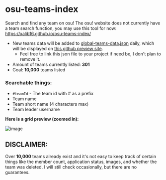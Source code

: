 # osu-teams-index

Search and find any team on osu!
The osu! website does not currently have a team search function, you may use this tool for now:
https://xalib16.github.io/osu-teams-index/

- New teams data will be added to [global-teams-data.json](https://github.com/xalib16/osu-teams-index/edit/main/global-teams-data.json) daily, which will be displayed on [this github preview site](https://xalib16.github.io/osu-teams-index/).
  - Feel free to link this json file to your project if need be, I don't plan to remove it.
- Amount of teams currently listed: **301**
- Goal: **10,000** teams listed

### Searchable things:
- `#teamId` - The team id with # as a prefix
- Team name
- Team short name (4 characters max)
- Team leader username

**Here is a grid preview (zoomed in):**

![image](https://github.com/user-attachments/assets/7b62f13e-de75-4524-9bbe-fdb56af787c3)

## DISCLAIMER:
Over **10,000** teams already exist and it's not easy to keep track of certain things like the member count, application status, images, and whether the team was deleted. I will still check occasionally, but there are no guarantees.
